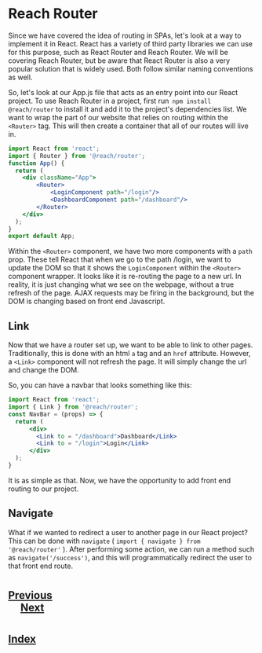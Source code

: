 # Reach Router
Since we have covered the idea of routing in SPAs, let's look at a way to implement it in React. React has a variety of third party libraries we can use for this purpose, such as React Router and Reach Router. We will be covering Reach Router, but be aware that React Router is also a very popular solution that is widely used. Both follow similar naming conventions as well.

So, let's look at our App.js file that acts as an entry point into our React project. To use Reach Router in a project, first run` npm install @reach/router` to install it and add it to the project's dependencies list. We want to wrap the part of our website that relies on routing within the `<Router>` tag. This will then create a container that all of our routes will live in.
```jsx
import React from 'react';
import { Router } from '@reach/router';
function App() {
  return (
    <div className="App">
        <Router>
            <LoginComponent path="/login"/>
            <DashboardComponent path="/dashboard"/>
        </Router>
    </div>
  );
}
export default App;
```
Within the `<Router>` component, we have two more components with a `path` prop. These tell React that when we go to the path /login, we want to update the DOM so that it shows the `LoginComponent` within the `<Router>` component wrapper. It looks like it is re-routing the page to a new url. In reality, it is just changing what we see on the webpage, without a true refresh of the page. AJAX requests may be firing in the background, but the DOM is changing based on front end Javascript.

## Link
Now that we have a router set up, we want to be able to link to other pages. Traditionally, this is done with an html `a` tag and an `href` attribute. However, a `<Link>` component will not refresh the page. It will simply change the url and change the DOM.

So, you can have a navbar that looks something like this:
```jsx
import React from 'react';
import { Link } from '@reach/router';
const NavBar = (props) => {
  return (
      <div>
        <Link to = "/dashboard">Dashboard</Link>
        <Link to = "/login">Login</Link>
      </div>
  );
}
```
It is as simple as that. Now, we have the opportunity to add front end routing to our project.

## Navigate
What if we wanted to redirect a user to another page in our React project? This can be done with `navigate` ( `import { navigate } from '@reach/router'` ). After performing some action, we can run a method such as `navigate('/success')`, and this will programmatically redirect the user to that front end route.

#
## [Previous](./001_What_is_Routing.md)<span>&nbsp;&nbsp;&nbsp;&nbsp;&nbsp;&nbsp;&nbsp;&nbsp;&nbsp;&nbsp;&nbsp;&nbsp;&nbsp;&nbsp;&nbsp;&nbsp;&nbsp;&nbsp;&nbsp;&nbsp;&nbsp;&nbsp;&nbsp;&nbsp;&nbsp;&nbsp;&nbsp;&nbsp;&nbsp;&nbsp;&nbsp;&nbsp;&nbsp;&nbsp;&nbsp;&nbsp;&nbsp;&nbsp;&nbsp;&nbsp;&nbsp;&nbsp;&nbsp;&nbsp;&nbsp;&nbsp;&nbsp;&nbsp;&nbsp;&nbsp;&nbsp;&nbsp;&nbsp;&nbsp;&nbsp;&nbsp;&nbsp;&nbsp;&nbsp;&nbsp;&nbsp;&nbsp;&nbsp;&nbsp;&nbsp;&nbsp;&nbsp;&nbsp;&nbsp;&nbsp;&nbsp;&nbsp;&nbsp;&nbsp;&nbsp;&nbsp;&nbsp;&nbsp;&nbsp;&nbsp;&nbsp;&nbsp;&nbsp;&nbsp;&nbsp;&nbsp;&nbsp;</span> [Next](./003_Routing_with_Parameters.md)
#
##  [Index](../../Index.md)
